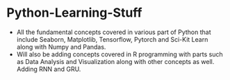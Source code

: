  # Python-Learning-Stuff

- All the fundamental concepts covered in various part of Python that include Seaborn, Matplotlib, Tensorflow, Pytorch and Sci-Kit Learn along with Numpy and Pandas. 
- Will also be adding concepts covered in R programming with parts such as Data Analysis and Visualization along with other concepts as well. Adding RNN and GRU.     
